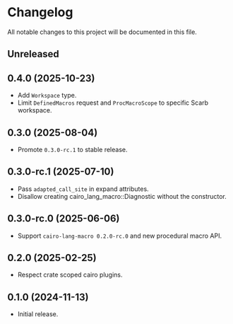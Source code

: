 # Changelog

All notable changes to this project will be documented in this file.

## Unreleased

## 0.4.0 (2025-10-23)
- Add `Workspace` type.
- Limit `DefinedMacros` request and `ProcMacroScope` to specific Scarb workspace.

## 0.3.0 (2025-08-04)
- Promote `0.3.0-rc.1` to stable release.

## 0.3.0-rc.1 (2025-07-10)
- Pass `adapted_call_site` in expand attributes.
- Disallow creating cairo_lang_macro::Diagnostic without the constructor.

## 0.3.0-rc.0 (2025-06-06)
- Support `cairo-lang-macro 0.2.0-rc.0` and new procedural macro API.

## 0.2.0 (2025-02-25)
- Respect crate scoped cairo plugins.

## 0.1.0 (2024-11-13)
- Initial release.

